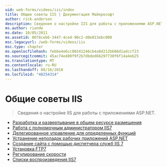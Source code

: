```yaml
---
uid: web-forms/videos/iis/index
title: Общие советы IIS | Документация Майкрософт
author: rick-anderson
description: Сведения о настройке IIS для работы с приложениями ASP.NET.
ms.author: riande
ms.date: 10/05/2011
ms.assetid: 0078ceb6-3447-4ce4-90c2-d0e013ebc000
msc.legacyurl: /web-forms/videos/iis
msc.type: chapter
ms.openlocfilehash: febbe4e6cc00241246cb4a8d212bb86d1adccf23
ms.sourcegitcommit: 45ac74e400f9f2b7dbded66297730f6f14a4eb25
ms.translationtype: MT
ms.contentlocale: ru-RU
ms.lasthandoff: 08/16/2018
ms.locfileid: "48254314"
---
```

<a name="general-iis-tips"></a>Общие советы IIS
====================
> Сведения о настройке IIS для работы с приложениями ASP.NET.


- [Разработка и развертывание в общем ресурсе размещения](developing-and-deploying-in-a-shared-hosting.md)
- [Работа с полномочным администратором IIS7](working-with-iis7-deligated-admin.md)
- [Делегированное управление для определенных функций](feature-specific-delegated-management.md)
- [Устранение неполадок рабочих приложений ASP.NET](troubleshooting-production-aspnet-apps.md)
- [Создание сайта с помощью диспетчера служб IIS 7](creating-a-site-with-iis7-manager.md)
- [Установка FTP7](installing-ftp7.md)
- [Регулирование скорости](bit-rate-throttling.md)
- [Списки воспроизведения IIS7](iis7-playlists.md)

